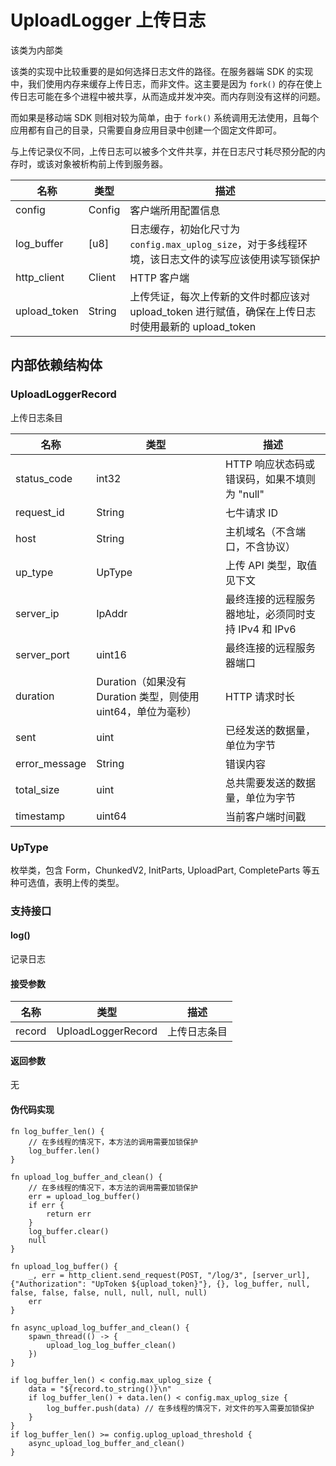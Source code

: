 # UploadLogger 上传日志

该类为内部类

该类的实现中比较重要的是如何选择日志文件的路径。在服务器端 SDK 的实现中，我们使用内存来缓存上传日志，而非文件。这主要是因为 `fork()` 的存在使上传日志可能在多个进程中被共享，从而造成并发冲突。而内存则没有这样的问题。

而如果是移动端 SDK 则相对较为简单，由于 `fork()` 系统调用无法使用，且每个应用都有自己的目录，只需要自身应用目录中创建一个固定文件即可。

与上传记录仪不同，上传日志可以被多个文件共享，并在日志尺寸耗尽预分配的内存时，或该对象被析构前上传到服务器。

| 名称          | 类型               | 描述                      |
| ------------- | ------------------ | ------------------------- |
| config     | Config     | 客户端所用配置信息                |
|log_buffer|[u8]| 日志缓存，初始化尺寸为 `config.max_uplog_size`，对于多线程环境，该日志文件的读写应该使用读写锁保护 |
| http_client        | Client             | HTTP 客户端               |
| upload_token | String | 上传凭证，每次上传新的文件时都应该对 upload_token 进行赋值，确保在上传日志时使用最新的 upload_token |

## 内部依赖结构体

### UploadLoggerRecord

上传日志条目

| 名称          | 类型               | 描述                      |
| ------------- | ------------------ | ------------------------- |
| status_code | int32      | HTTP 响应状态码或错误码，如果不填则为 "null"                |
| request_id | String | 七牛请求 ID         |
| host | String | 主机域名（不含端口，不含协议） |
| up_type | UpType | 上传 API 类型，取值见下文 |
| server_ip | IpAddr | 最终连接的远程服务器地址，必须同时支持 IPv4 和 IPv6 |
| server_port | uint16 | 最终连接的远程服务器端口 |
| duration | Duration（如果没有 Duration 类型，则使用 uint64，单位为毫秒） | HTTP 请求时长 |
| sent | uint | 已经发送的数据量，单位为字节 |
| error_message | String | 错误内容 |
| total_size | uint | 总共需要发送的数据量，单位为字节 |
| timestamp | uint64 | 当前客户端时间戳 |

### UpType

枚举类，包含 Form，ChunkedV2, InitParts, UploadPart, CompleteParts 等五种可选值，表明上传的类型。

### 支持接口

#### log()

记录日志

#### 接受参数

| 名称    | 类型    | 描述                  |
| ------- | ------- | --------------------- |
| record | UploadLoggerRecord | 上传日志条目 |

#### 返回参数

无

#### 伪代码实现

```
fn log_buffer_len() {
	// 在多线程的情况下，本方法的调用需要加锁保护
	log_buffer.len()
}

fn upload_log_buffer_and_clean() {
	// 在多线程的情况下，本方法的调用需要加锁保护
	err = upload_log_buffer()
	if err {
		return err
	}
	log_buffer.clear()
	null
}

fn upload_log_buffer() {
	_, err = http_client.send_request(POST, "/log/3", [server_url], {"Authorization": "UpToken ${upload_token}"}, {}, log_buffer, null, false, false, false, null, null, null, null)
	err
}

fn async_upload_log_buffer_and_clean() {
	spawn_thread(() -> {
		upload_log_log_buffer_clean()
	})
}

if log_buffer_len() < config.max_uplog_size {
	data = "${record.to_string()}\n"
	if log_buffer_len() + data.len() < config.max_uplog_size {
		log_buffer.push(data) // 在多线程的情况下，对文件的写入需要加锁保护
	}
}
if log_buffer_len() >= config.uplog_upload_threshold {
	async_upload_log_buffer_and_clean()
}
```
